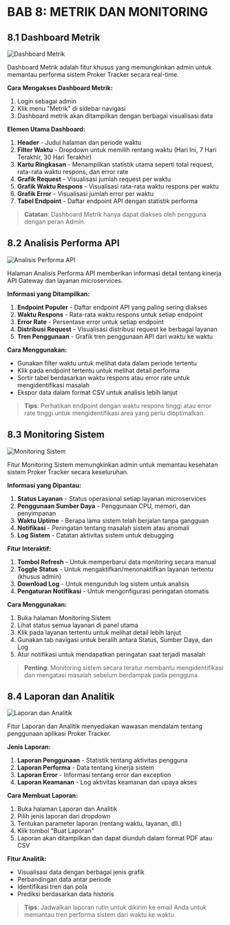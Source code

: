 # BAB 8: METRIK DAN MONITORING

## 8.1 Dashboard Metrik

![Dashboard Metrik](/screenshots/metrics_dashboard_annotated.png)

Dashboard Metrik adalah fitur khusus yang memungkinkan admin untuk memantau performa sistem Proker Tracker secara real-time.

**Cara Mengakses Dashboard Metrik:**

1. Login sebagai admin
2. Klik menu "Metrik" di sidebar navigasi
3. Dashboard metrik akan ditampilkan dengan berbagai visualisasi data

**Elemen Utama Dashboard:**

1. **Header** - Judul halaman dan periode waktu
2. **Filter Waktu** - Dropdown untuk memilih rentang waktu (Hari Ini, 7 Hari Terakhir, 30 Hari Terakhir)
3. **Kartu Ringkasan** - Menampilkan statistik utama seperti total request, rata-rata waktu respons, dan error rate
4. **Grafik Request** - Visualisasi jumlah request per waktu
5. **Grafik Waktu Respons** - Visualisasi rata-rata waktu respons per waktu
6. **Grafik Error** - Visualisasi jumlah error per waktu
7. **Tabel Endpoint** - Daftar endpoint API dengan statistik performa

> **Catatan**: Dashboard Metrik hanya dapat diakses oleh pengguna dengan peran Admin.

## 8.2 Analisis Performa API

![Analisis Performa API](/screenshots/api_performance_annotated.png)

Halaman Analisis Performa API memberikan informasi detail tentang kinerja API Gateway dan layanan microservices.

**Informasi yang Ditampilkan:**

1. **Endpoint Populer** - Daftar endpoint API yang paling sering diakses
2. **Waktu Respons** - Rata-rata waktu respons untuk setiap endpoint
3. **Error Rate** - Persentase error untuk setiap endpoint
4. **Distribusi Request** - Visualisasi distribusi request ke berbagai layanan
5. **Tren Penggunaan** - Grafik tren penggunaan API dari waktu ke waktu

**Cara Menggunakan:**

- Gunakan filter waktu untuk melihat data dalam periode tertentu
- Klik pada endpoint tertentu untuk melihat detail performa
- Sortir tabel berdasarkan waktu respons atau error rate untuk mengidentifikasi masalah
- Ekspor data dalam format CSV untuk analisis lebih lanjut

> **Tips**: Perhatikan endpoint dengan waktu respons tinggi atau error rate tinggi untuk mengidentifikasi area yang perlu dioptimalkan.

## 8.3 Monitoring Sistem

![Monitoring Sistem](/screenshots/system_monitoring_annotated.png)

Fitur Monitoring Sistem memungkinkan admin untuk memantau kesehatan sistem Proker Tracker secara keseluruhan.

**Informasi yang Dipantau:**

1. **Status Layanan** - Status operasional setiap layanan microservices
2. **Penggunaan Sumber Daya** - Penggunaan CPU, memori, dan penyimpanan
3. **Waktu Uptime** - Berapa lama sistem telah berjalan tanpa gangguan
4. **Notifikasi** - Peringatan tentang masalah sistem atau anomali
5. **Log Sistem** - Catatan aktivitas sistem untuk debugging

**Fitur Interaktif:**

1. **Tombol Refresh** - Untuk memperbarui data monitoring secara manual
2. **Toggle Status** - Untuk mengaktifkan/menonaktifkan layanan tertentu (khusus admin)
3. **Download Log** - Untuk mengunduh log sistem untuk analisis
4. **Pengaturan Notifikasi** - Untuk mengonfigurasi peringatan otomatis

**Cara Menggunakan:**

1. Buka halaman Monitoring Sistem
2. Lihat status semua layanan di panel utama
3. Klik pada layanan tertentu untuk melihat detail lebih lanjut
4. Gunakan tab navigasi untuk beralih antara Status, Sumber Daya, dan Log
5. Atur notifikasi untuk mendapatkan peringatan saat terjadi masalah

> **Penting**: Monitoring sistem secara teratur membantu mengidentifikasi dan mengatasi masalah sebelum berdampak pada pengguna.

## 8.4 Laporan dan Analitik

![Laporan dan Analitik](/screenshots/reports_analytics_annotated.png)

Fitur Laporan dan Analitik menyediakan wawasan mendalam tentang penggunaan aplikasi Proker Tracker.

**Jenis Laporan:**

1. **Laporan Penggunaan** - Statistik tentang aktivitas pengguna
2. **Laporan Performa** - Data tentang kinerja sistem
3. **Laporan Error** - Informasi tentang error dan exception
4. **Laporan Keamanan** - Log aktivitas keamanan dan upaya akses

**Cara Membuat Laporan:**

1. Buka halaman Laporan dan Analitik
2. Pilih jenis laporan dari dropdown
3. Tentukan parameter laporan (rentang waktu, layanan, dll.)
4. Klik tombol "Buat Laporan"
5. Laporan akan ditampilkan dan dapat diunduh dalam format PDF atau CSV

**Fitur Analitik:**

- Visualisasi data dengan berbagai jenis grafik
- Perbandingan data antar periode
- Identifikasi tren dan pola
- Prediksi berdasarkan data historis

> **Tips**: Jadwalkan laporan rutin untuk dikirim ke email Anda untuk memantau tren performa sistem dari waktu ke waktu.
